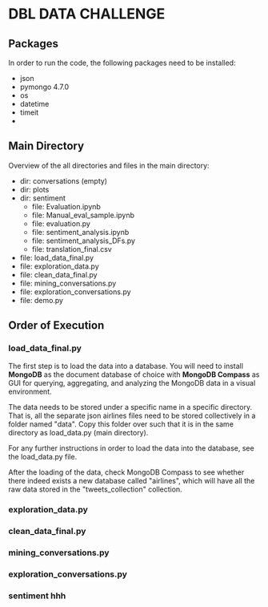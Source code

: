 # DBL DATA CHALLENGE

## Packages
In order to run the code, the following packages need to be installed: 
- json 
- pymongo 4.7.0
- os 
- datetime
- timeit
-

## Main Directory
Overview of the all directories and files in the main directory:
- dir: conversations (empty)
- dir: plots 
- dir: sentiment
  - file: Evaluation.ipynb
  - file: Manual_eval_sample.ipynb
  - file: evaluation.py
  - file: sentiment_analysis.ipynb
  - file: sentiment_analysis_DFs.py
  - file: translation_final.csv
- file: load_data_final.py
- file: exploration_data.py
- file: clean_data_final.py
- file: mining_conversations.py
- file: exploration_conversations.py
- file: demo.py 

## Order of Execution
### load_data_final.py
The first step is to load the data into a database. You will need to install **MongoDB** as the document database of
choice with **MongoDB Compass** as GUI for querying, aggregating, and analyzing the MongoDB data in a visual 
environment.

The data needs to be stored under a specific name in a specific directory. That is, all the separate json 
airlines files need to be stored collectively in a folder named "data". Copy this folder over such that it is in 
the same directory as load_data.py (main directory). 

For any further instructions in order to load the data into the database, see the load_data.py file. 

After the loading of the data, check MongoDB Compass to see whether there indeed exists a new database called 
"airlines", which will have all the raw data stored in the "tweets_collection" collection. 


### exploration_data.py

### clean_data_final.py

### mining_conversations.py

### exploration_conversations.py

### sentiment hhh
